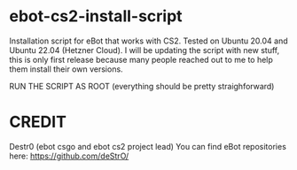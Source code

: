 # ebot-cs2-install-script
Installation script for eBot that works with CS2. Tested on Ubuntu 20.04 and Ubuntu 22.04 (Hetzner Cloud). 
I will be updating the script with new stuff, this is only first release because many people reached out to me to help them install their own versions.

RUN THE SCRIPT AS ROOT (everything should be pretty straighforward)


# CREDIT
Destr0 (ebot csgo and ebot cs2 project lead)
You can find eBot repositories here: https://github.com/deStrO/
